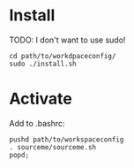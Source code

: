 # Install
TODO: I don't want to use sudo!
```
cd path/to/workdpaceconfig/
sudo ./install.sh
```
# Activate
Add to .bashrc:
```
pushd path/to/workspaceconfig
. sourceme/sourceme.sh
popd;
```

